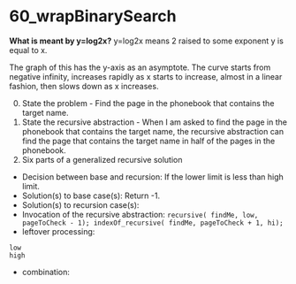 # 60_wrapBinarySearch

**What is meant by y=log2x?**
y=log2x means 2 raised to some exponent y is equal to x.

The graph of this has the y-axis as an asymptote. The curve starts from negative infinity, increases rapidly as x starts to increase, almost in a linear fashion, then slows down as x increases.


0. State the problem - Find the page in the phonebook that contains the target name.
1. State the recursive abstraction - When I am asked to find the page in the phonebook that contains the target name, the recursive abstraction can find the page that contains the target name in half of the pages in the phonebook.
2. Six parts of a generalized recursive solution
* Decision between base and recursion: If the lower limit is less than high limit.
* Solution(s) to base case(s): Return -1.
* Solution(s) to recursion case(s): 
* Invocation of the recursive abstraction: ```recursive( findMe, low, pageToCheck - 1); indexOf_recursive( findMe, pageToCheck + 1, hi);```
* leftover processing:
```
low
high
```
* combination:


